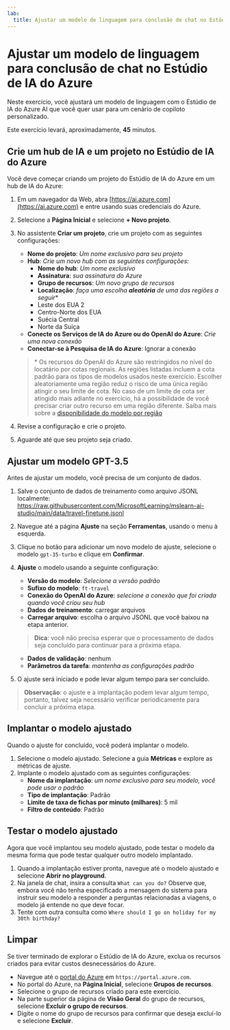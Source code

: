 ```yaml
---
lab:
  title: Ajustar um modelo de linguagem para conclusão de chat no Estúdio de IA do Azure
---
```


# Ajustar um modelo de linguagem para conclusão de chat no Estúdio de IA do Azure

Neste exercício, você ajustará um modelo de linguagem com o Estúdio de IA do Azure AI que você quer usar para um cenário de copiloto personalizado.

Este exercício levará, aproximadamente, **45** minutos.

## Crie um hub de IA e um projeto no Estúdio de IA do Azure

Você deve começar criando um projeto do Estúdio de IA do Azure em um hub de IA do Azure:

1. Em um navegador da Web, abra [https://ai.azure.com](https://ai.azure.com) e entre usando suas credenciais do Azure.
1. Selecione a **Página Inicial** e selecione **+ Novo projeto**.
1. No assistente **Criar um projeto**, crie um projeto com as seguintes configurações:
    - **Nome do projeto**: *Um nome exclusivo para seu projeto*
    - **Hub**: *Crie um novo hub com as seguintes configurações:*
        - **Nome do hub**: *Um nome exclusivo*
        - **Assinatura**: *sua assinatura do Azure*
        - **Grupo de recursos**: *Um novo grupo de recursos*
        - **Localização**: *faça uma escolha **aleatória** de uma das regiões a seguir*\*
        - Leste dos EUA 2
        - Centro-Norte dos EUA
        - Suécia Central
        - Norte da Suíça
    - **Conecte os Serviços de IA do Azure ou do OpenAI do Azure**: *Crie uma nova conexão*
    - **Conectar-se à Pesquisa de IA do Azure**: Ignorar a conexão

    > \* Os recursos do OpenAI do Azure são restringidos no nível do locatário por cotas regionais. As regiões listadas incluem a cota padrão para os tipos de modelos usados neste exercício. Escolher aleatoriamente uma região reduz o risco de uma única região atingir o seu limite de cota. No caso de um limite de cota ser atingido mais adiante no exercício, há a possibilidade de você precisar criar outro recurso em uma região diferente. Saiba mais sobre a [disponibilidade do modelo por região](https://learn.microsoft.com/en-us/azure/ai-studio/concepts/fine-tuning-overview#azure-openai-models)

1. Revise a configuração e crie o projeto.
1. Aguarde até que seu projeto seja criado.

## Ajustar um modelo GPT-3.5

Antes de ajustar um modelo, você precisa de um conjunto de dados.

1. Salve o conjunto de dados de treinamento como arquivo JSONL localmente: https://raw.githubusercontent.com/MicrosoftLearning/mslearn-ai-studio/main/data/travel-finetune.jsonl
1. Navegue até a página **Ajuste** na seção **Ferramentas**, usando o menu à esquerda.
1. Clique no botão para adicionar um novo modelo de ajuste, selecione o modelo `gpt-35-turbo` e clique em **Confirmar**.
1. **Ajuste** o modelo usando a seguinte configuração:
    - **Versão do modelo**: *Selecione a versão padrão*
    - **Sufixo do modelo**: `ft-travel`
    - **Conexão do OpenAI do Azure**: *selecione a conexão que foi criada quando você criou seu hub*
    - **Dados de treinamento**: carregar arquivos
    - **Carregar arquivo**: escolha o arquivo JSONL que você baixou na etapa anterior.

    > **Dica**: você não precisa esperar que o processamento de dados seja concluído para continuar para a próxima etapa.

    - **Dados de validação**: nenhum
    - **Parâmetros da tarefa**: *mantenha as configurações padrão*
1. O ajuste será iniciado e pode levar algum tempo para ser concluído.

> **Observação**: o ajuste e a implantação podem levar algum tempo, portanto, talvez seja necessário verificar periodicamente para concluir a próxima etapa.

## Implantar o modelo ajustado

Quando o ajuste for concluído, você poderá implantar o modelo.

1. Selecione o modelo ajustado. Selecione a guia **Métricas** e explore as métricas de ajuste.
1. Implante o modelo ajustado com as seguintes configurações:
    - **Nome da implantação**: *um nome exclusivo para seu modelo, você pode usar o padrão*
    - **Tipo de implantação**: Padrão
    - **Limite de taxa de fichas por minuto (milhares)**: 5 mil
    - **Filtro de conteúdo**: Padrão

## Testar o modelo ajustado

Agora que você implantou seu modelo ajustado, pode testar o modelo da mesma forma que pode testar qualquer outro modelo implantado.

1. Quando a implantação estiver pronta, navegue até o modelo ajustado e selecione **Abrir no playground**.
1. Na janela de chat, insira a consulta `What can you do?` Observe que, embora você não tenha especificado a mensagem do sistema para instruir seu modelo a responder a perguntas relacionadas a viagens, o modelo já entende no que deve focar.
1. Tente com outra consulta como `Where should I go on holiday for my 30th birthday?`

## Limpar

Se tiver terminado de explorar o Estúdio de IA do Azure, exclua os recursos criados para evitar custos desnecessários do Azure.

- Navegue até o [portal do Azure](https://portal.azure.com) em `https://portal.azure.com`.
- No portal do Azure, na **Página Inicial**, selecione **Grupos de recursos**.
- Selecione o grupo de recursos criado para este exercício.
- Na parte superior da página de **Visão Geral** do grupo de recursos, selecione **Excluir o grupo de recursos**.
- Digite o nome do grupo de recursos para confirmar que deseja excluí-lo e selecione **Excluir**.
